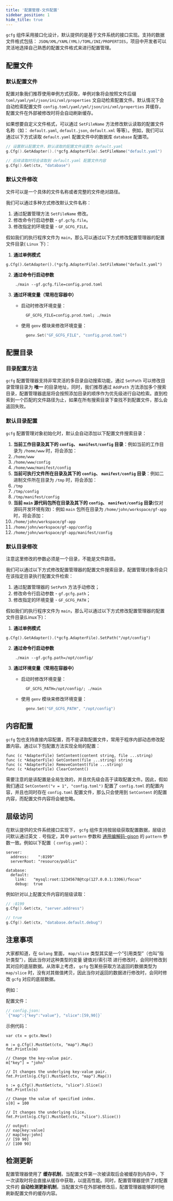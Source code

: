 ```yaml
---
title: '配置管理-文件配置'
sidebar_position: 1
hide_title: true
---
```


`gcfg` 组件采用接口化设计，默认提供的是基于文件系统的接口实现。支持的数据文件格式包括： `JSON/XML/YAML(YML)/TOML/INI/PROPERTIES`，项目中开发者可以灵活地选择自己熟悉的配置文件格式来进行配置管理。

## 配置文件

### 默认配置文件

配置对象我们推荐使用单例方式获取，单例对象将会按照文件后缀 `toml/yaml/yml/json/ini/xml/properties` 文自动检索配置文件。默认情况下会自动检索配置文件 `config.toml/yaml/yml/json/ini/xml/properties` 并缓存，配置文件在外部被修改时将会自动刷新缓存。

如果想要自定义文件格式，可以通过 `SetFileName` 方法修改默认读取的配置文件名称（如： `default.yaml`, `default.json`, `default.xml` 等等）。例如，我们可以通过以下方式读取 `default.yaml` 配置文件中的数据库 `database` 配置项。

```go
// 设置默认配置文件，默认读取的配置文件设置为 default.yaml
g.Cfg().GetAdapter().(*gcfg.AdapterFile).SetFileName("default.yaml")

// 后续读取时将会读取到 default.yaml 配置文件内容
g.Cfg().Get(ctx, "database")
```

### 默认文件修改

文件可以是一个具体的文件名称或者完整的文件绝对路径。

我们可以通过多种方式修改默认文件名称：

1. 通过配置管理方法 `SetFileName` 修改。
2. 修改命令行启动参数 - `gf.gcfg.file`。
3. 修改指定的环境变量 - `GF_GCFG_FILE`。

假如我们的执行程序文件为 `main`，那么可以通过以下方式修改配置管理器的配置文件目录( `Linux` 下)：

1. **通过单例模式**









```
g.Cfg().GetAdapter().(*gcfg.AdapterFile).SetFileName("default.yaml")
```

2. **通过命令行启动参数**





```  shell
    ./main --gf.gcfg.file=config.prod.toml
```

3. **通过环境变量（常用在容器中）**
   - 启动时修改环境变量：





     ```  shell
       GF_GCFG_FILE=config.prod.toml; ./main
     ```

   - 使用 `genv` 模块来修改环境变量：





     ```  go
       genv.Set("GF_GCFG_FILE", "config.prod.toml")
     ```

## 配置目录

### 目录配置方法

`gcfg` 配置管理器支持非常灵活的多目录自动搜索功能，通过 `SetPath` 可以修改目录管理目录为 **唯一** 的目录地址，同时，我们推荐通过 `AddPath` 方法添加多个搜索目录，配置管理器底层将会按照添加目录的顺序作为优先级进行自动检索。直到检索到一个匹配的文件路径为止，如果在所有搜索目录下查找不到配置文件，那么会返回失败。

### 默认目录配置

`gcfg` 配置管理对象初始化时，默认会自动添加以下配置文件搜索目录：

1. **当前工作目录及其下的 `config`、 `manifest/config` 目录**：例如当前的工作目录为 `/home/www` 时，将会添加：
1. `/home/www`
2. `/home/www/config`
3. `/home/www/manifest/config`
2. **当前可执行文件所在目录及其下的 `config`、 `manifest/config` 目录**：例如二进制文件所在目录为 `/tmp` 时，将会添加：
1. `/tmp`
2. `/tmp/config`
3. `/tmp/manifest/config`
3. **当前 `main` 源代码包所在目录及其下的 `config`、 `manifest/config` 目录**(仅对源码开发环境有效)：例如 `main` 包所在目录为 `/home/john/workspace/gf-app` 时，将会添加：
1. `/home/john/workspace/gf-app`
2. `/home/john/workspace/gf-app/config`
3. `/home/john/workspace/gf-app/manifest/config`

### 默认目录修改

注意这里修改的参数必须是一个目录，不能是文件路径。

我们可以通过以下方式修改配置管理器的配置文件搜索目录，配置管理对象将会只在该指定目录执行配置文件检索：

1. 通过配置管理器的 `SetPath` 方法手动修改；
2. 修改命令行启动参数 - `gf.gcfg.path`；
3. 修改指定的环境变量 - `GF_GCFG_PATH`；

假如我们的执行程序文件为 `main`，那么可以通过以下方式修改配置管理器的配置文件目录(Linux下)：

1. **通过单例模式**









```
g.Cfg().GetAdapter().(*gcfg.AdapterFile).SetPath("/opt/config")
```

2. **通过命令行启动参数**





```  shell
    ./main --gf.gcfg.path=/opt/config/
```

3. **通过环境变量（常用在容器中）**
   - 启动时修改环境变量：





     ```  shell
       GF_GCFG_PATH=/opt/config/; ./main
     ```

   - 使用 `genv` 模块来修改环境变量：





     ```  go
       genv.Set("GF_GCFG_PATH", "/opt/config")
     ```

## 内容配置

`gcfg` 包也支持直接内容配置，而不是读取配置文件，常用于程序内部动态修改配置内容。通过以下包配置方法实现全局的配置：

```
func (c *AdapterFile) SetContent(content string, file ...string)
func (c *AdapterFile) GetContent(file ...string) string
func (c *AdapterFile) RemoveContent(file ...string)
func (c *AdapterFile) ClearContent()
```

需要注意的是该配置是全局生效的，并且优先级会高于读取配置文件。因此，假如我们通过 `SetContent("v = 1", "config.toml")` 配置了 `config.toml` 的配置内容，并且也同时存在 `config.toml` 配置文件，那么只会使用到 `SetContent` 的配置内容，而配置文件内容将会被忽略。

## 层级访问

在默认提供的文件系统接口实现下， `gcfg` 组件支持按层级获取配置数据，层级访问默认通过英文 `.` 号指定，其中 `pattern` 参数和 [通用编解码-gjson](output/goframe-v2.6-md/组件列表/编码解码/通用编解码-gjson) 的 `pattern` 参数一致。例如以下配置（ `config.yaml`）：

```
server:
  address:    ":8199"
  serverRoot: "resource/public"

database:
  default:
    link:   "mysql:root:12345678@tcp(127.0.0.1:3306)/focus"
    debug:  true
```

例如针对以上配置文件内容的层级读取：

```go
// :8199
g.Cfg().Get(ctx, "server.address")

// true
g.Cfg().Get(ctx, "database.default.debug")
```

## 注意事项

大家都知道，在 `Golang` 里面， `map/slice` 类型其实是一个”引用类型”（也叫”指针类型”），因此当你对这种类型的变量 键值对/索引项 进行修改时，会同时修改到其对应的底层数据。从效率上考虑， `gcfg` 包某些获取方法返回的数据类型为 `map/slice` 时，没有对其做值拷贝，因此当你对返回的数据进行修改时，会同时修改 `gcfg` 对应的底层数据。

例如：

配置文件：

```go
// config.json:
`{"map":{"key":"value"}, "slice":[59,90]}`
```

示例代码：

```
var ctx = gctx.New()

m := g.Cfg().MustGet(ctx, "map").Map()
fmt.Println(m)

// Change the key-value pair.
m["key"] = "john"

// It changes the underlying key-value pair.
fmt.Println(g.Cfg().MustGet(ctx, "map").Map())

s := g.Cfg().MustGet(ctx, "slice").Slice()
fmt.Println(s)

// Change the value of specified index.
s[0] = 100

// It changes the underlying slice.
fmt.Println(g.Cfg().MustGet(ctx, "slice").Slice())

// output:
// map[key:value]
// map[key:john]
// [59 90]
// [100 90]
```

## 检测更新

配置管理器使用了 **缓存机制**，当配置文件第一次被读取后会被缓存到内存中，下一次读取时将会直接从缓存中获取，以提高性能。同时，配置管理器提供了对配置文件的 **自动检测更新机制**，当配置文件在外部被修改后，配置管理器能够即时地刷新配置文件的缓存内容。